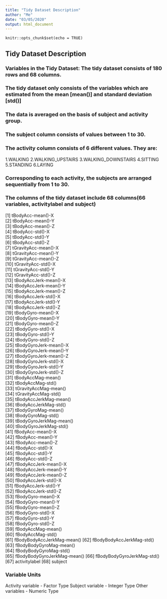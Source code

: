 ```yaml
---
title: "Tidy Dataset Description"
author: "Me"
date: "03/05/2020"
output: html_document
---
```


```{r setup, include=FALSE}
knitr::opts_chunk$set(echo = TRUE)
```

## Tidy Dataset Description

### Variables in the Tidy Dataset: The tidy dataset consists of 180 rows and 68 columns.

### The tidy dataset only consists of the variables which are estimated from the mean [mean()] and standard deviation [std()]

### The data is averaged on the basis of subject and activity group.

### The subject column consists of values between 1 to 30.

### The activity column consists of 6 different values. They are:
1.WALKING
2.WALKING_UPSTAIRS
3.WALKING_DOWNSTAIRS
4.SITTING
5.STANDING
6.LAYING

### Corresponding to each activity, the subjects are arranged sequentially from 1 to 30.

### The columns of the tidy dataset include 68 columns(66 variables, activitylabel and subject)

[1] tBodyAcc-mean()-X          
[2] tBodyAcc-mean()-Y          
[3] tBodyAcc-mean()-Z          
[4] tBodyAcc-std()-X           
[5] tBodyAcc-std()-Y           
[6] tBodyAcc-std()-Z           
[7] tGravityAcc-mean()-X       
[8] tGravityAcc-mean()-Y       
[9] tGravityAcc-mean()-Z       
[10] tGravityAcc-std()-X        
[11] tGravityAcc-std()-Y        
[12] tGravityAcc-std()-Z        
[13] tBodyAccJerk-mean()-X      
[14] tBodyAccJerk-mean()-Y      
[15] tBodyAccJerk-mean()-Z      
[16] tBodyAccJerk-std()-X       
[17] tBodyAccJerk-std()-Y       
[18] tBodyAccJerk-std()-Z       
[19] tBodyGyro-mean()-X         
[20] tBodyGyro-mean()-Y         
[21] tBodyGyro-mean()-Z         
[22] tBodyGyro-std()-X          
[23] tBodyGyro-std()-Y          
[24] tBodyGyro-std()-Z          
[25] tBodyGyroJerk-mean()-X     
[26] tBodyGyroJerk-mean()-Y     
[27] tBodyGyroJerk-mean()-Z     
[28] tBodyGyroJerk-std()-X      
[29] tBodyGyroJerk-std()-Y      
[30] tBodyGyroJerk-std()-Z      
[31] tBodyAccMag-mean()         
[32] tBodyAccMag-std()          
[33] tGravityAccMag-mean()      
[34] tGravityAccMag-std()       
[35] tBodyAccJerkMag-mean()     
[36] tBodyAccJerkMag-std()      
[37] tBodyGyroMag-mean()        
[38] tBodyGyroMag-std()         
[39] tBodyGyroJerkMag-mean()    
[40] tBodyGyroJerkMag-std()     
[41] fBodyAcc-mean()-X          
[42] fBodyAcc-mean()-Y          
[43] fBodyAcc-mean()-Z          
[44] fBodyAcc-std()-X           
[45] fBodyAcc-std()-Y           
[46] fBodyAcc-std()-Z           
[47] fBodyAccJerk-mean()-X      
[48] fBodyAccJerk-mean()-Y      
[49] fBodyAccJerk-mean()-Z      
[50] fBodyAccJerk-std()-X       
[51] fBodyAccJerk-std()-Y       
[52] fBodyAccJerk-std()-Z       
[53] fBodyGyro-mean()-X         
[54] fBodyGyro-mean()-Y         
[55] fBodyGyro-mean()-Z         
[56] fBodyGyro-std()-X          
[57] fBodyGyro-std()-Y          
[58] fBodyGyro-std()-Z          
[59] fBodyAccMag-mean()         
[60] fBodyAccMag-std()          
[61] fBodyBodyAccJerkMag-mean() 
[62] fBodyBodyAccJerkMag-std()  
[63] fBodyBodyGyroMag-mean()    
[64] fBodyBodyGyroMag-std()     
[65] fBodyBodyGyroJerkMag-mean()
[66] fBodyBodyGyroJerkMag-std() 
[67] activitylabel
[68] subject

### Variable Units
Activity variable - Factor Type
Subject variable - Integer Type
Other variables - Numeric Type


